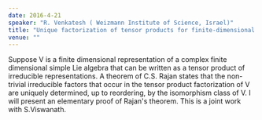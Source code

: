 ```yaml
---
date: 2016-4-21
speaker: "R. Venkatesh ( Weizmann Institute of Science, Israel)"
title: "Unique factorization of tensor products for finite-dimensional simple Lie algebras"
venue: ""
---
```

Suppose V is a finite dimensional representation of a complex
finite dimensional simple Lie algebra that can be written as a tensor
product of irreducible representations. A theorem of C.S. Rajan states
that the non-trivial irreducible factors that occur in the tensor product
factorization of V are uniquely determined, up to reordering, by the
isomorphism class of V. I will present an elementary proof of Rajan's
theorem. This is a joint work with S.Viswanath.
